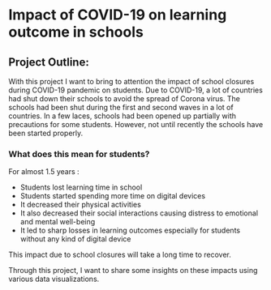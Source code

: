 # Impact of COVID-19 on learning outcome in schools

## Project Outline:

With this project I want to bring to attention the impact of school closures during COVID-19 pandemic on students. Due to COVID-19, a lot of countries had shut down their schools to avoid the spread of Corona virus. The schools had been shut during the first and second waves in a lot of countries. In a few laces, schools had been opened up partially with precautions for some students. However, not until recently the schools have been started properly.

### What does this mean for students?
For almost 1.5 years :
- Students lost learning time in school
- Students started spending more time on digital devices
- It decreased their physical activities
- It also decreased their social interactions causing distress to emotional and mental well-being
- It led to sharp losses in learning outcomes especially for students without any kind of digital device

This impact due to school closures will take a long time to recover.

Through this project, I want to share some insights on these impacts using various data visualizations. 

